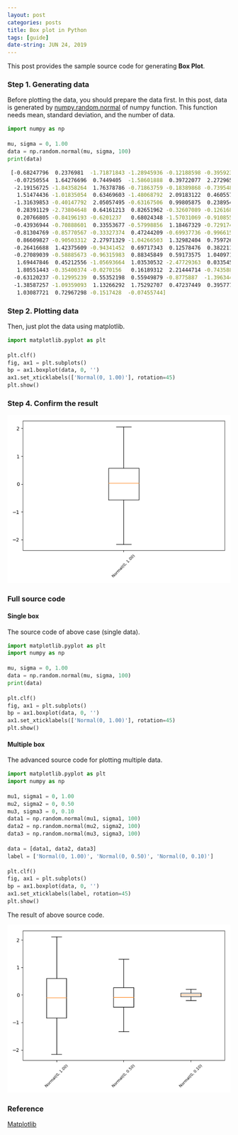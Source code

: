 ```yaml
---
layout: post
categories: posts
title: Box plot in Python
tags: [guide]
date-string: JUN 24, 2019
---
```


This post provides the sample source code for generating <strong>Box Plot</strong>.

### Step 1. Generating data

Before plotting the data, you should prepare the data first.
In this post, data is generated by <a href="https://docs.scipy.org/doc/numpy/reference/generated/numpy.random.normal.html">numpy.random.normal</a> of numpy function. This function needs mean, standard deviation, and the number of data.

``` python
import numpy as np

mu, sigma = 0, 1.00
data = np.random.normal(mu, sigma, 100)
print(data)
```

``` sh
 [-0.68247796  0.2376981  -1.71871843 -1.28945936 -0.12188598 -0.39592327
  -0.07250554  1.64276696  0.7449405  -1.58601888  0.39722077  2.27296583
  -2.19156725 -1.84358264  1.76378786 -0.71863759 -0.18389868 -0.73954816
   1.51474436 -1.01835054  0.63469603 -1.48068792  2.09183122  0.46055723
  -1.31639853 -0.40147792  2.05057495 -0.63167506  0.99805875  0.23895488
   0.28391129 -2.73804648  0.64161213  0.82651962 -0.32607089 -0.12616847
   0.20766805 -0.84196193 -0.6201237   0.68024348 -1.57031069 -0.91085528
  -0.43936944 -0.70888601  0.33553677 -0.57998856  1.18467329 -0.7291749
  -0.81304769 -0.85770567 -0.33327374  0.47244209 -0.69937736 -0.99661582
   0.86609827 -0.90503312  2.27971329 -1.04266503  1.32982404  0.75972686
  -0.26416688  1.42375609 -0.94341452  0.69717343  0.12578476  0.38221142
  -0.27089039 -0.58885673 -0.96315983  0.88345849  0.59173575  1.04097131
   1.69447846  0.45212556 -1.05693664  1.03530532 -2.47729363  0.03354573
   1.80551443 -0.35400374 -0.0270156   0.16189312  2.21444714 -0.74358894  
  -0.63120237 -0.12995239  0.55352198  0.55949879 -0.8775887  -1.39634404
  -1.38587257 -1.09359093  1.13266292  1.75292707  0.47237449  0.39577735
   1.03087721  0.72967298 -0.1517428  -0.07455744]
```

### Step 2. Plotting data

Then, just plot the data using matplotlib.

``` python
import matplotlib.pyplot as plt

plt.clf()
fig, ax1 = plt.subplots()
bp = ax1.boxplot(data, 0, '')
ax1.set_xticklabels(['Normal(0, 1.00)'], rotation=45)
plt.show()
```

### Step 4. Confirm the result

<center>
    <div>
        <img src="/images/2019-06-24/plot-single.png">
    </div>
</center>

### Full source code

#### Single box

The source code of above case (single data).

``` python
import matplotlib.pyplot as plt
import numpy as np

mu, sigma = 0, 1.00
data = np.random.normal(mu, sigma, 100)
print(data)

plt.clf()
fig, ax1 = plt.subplots()
bp = ax1.boxplot(data, 0, '')
ax1.set_xticklabels(['Normal(0, 1.00)'], rotation=45)
plt.show()
```

#### Multiple box

The advanced source code for plotting multiple data.

``` python
import matplotlib.pyplot as plt
import numpy as np

mu1, sigma1 = 0, 1.00
mu2, sigma2 = 0, 0.50
mu3, sigma3 = 0, 0.10
data1 = np.random.normal(mu1, sigma1, 100)
data2 = np.random.normal(mu2, sigma2, 100)
data3 = np.random.normal(mu3, sigma3, 100)

data = [data1, data2, data3]
label = ['Normal(0, 1.00)', 'Normal(0, 0.50)', 'Normal(0, 0.10)']

plt.clf()
fig, ax1 = plt.subplots()
bp = ax1.boxplot(data, 0, '')
ax1.set_xticklabels(label, rotation=45)
plt.show()
```

The result of above source code.

<center>
    <div>
        <img src="/images/2019-06-24/plot-multiple.png">
    </div>
</center>

### Reference
<a href="https://matplotlib.org/3.1.0/api/_as_gen/matplotlib.pyplot.boxplot.html">Matplotlib</a>
